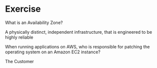 # Exercise

What is an Availability Zone?

A physically distinct, independent infrastructure, that is engineered to be highly reliable

When running applications on AWS, who is responsible for patching the operating system on an Amazon EC2 instance?

The Customer
